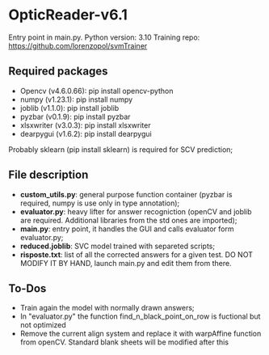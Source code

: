 # OpticReader-v6.1
Entry point in main.py. Python version: 3.10
Training repo: https://github.com/lorenzopol/svmTrainer
## Required packages
- Opencv (v4.6.0.66): pip install opencv-python
- numpy (v1.23.1): pip install numpy
- joblib (v1.1.0): pip install joblib
- pyzbar (v0.1.9): pip install pyzbar
- xlsxwriter (v3.0.3): pip install xlsxwriter
- dearpygui (v1.6.2): pip install dearpygui

Probably sklearn (pip install sklearn) is required for SCV prediction;

## File description
- **custom_utils.py**: general purpose function container (pyzbar is required, numpy is use only in type annotation);
- **evaluator.py**: heavy lifter for answer recogniction  (openCV and joblib are required. Additional libraries from the std ones are imported);
- **main.py**: entry point, it handles the GUI and calls evaluator form evaluator.py;
-  **reduced.joblib**: SVC model trained with separeted scripts;
-  **risposte.txt**: list of all the corrected answers for a given test. DO NOT MODIFY IT BY HAND, launch main.py and edit them from there.

## To-Dos
-  Train again the model with normally drawn answers;
-  In "evaluator.py" the function find_n_black_point_on_row is fuctional but not optimized
-  Remove the current align system and replace it with warpAffine function from openCV. Standard blank sheets will be modified after this
